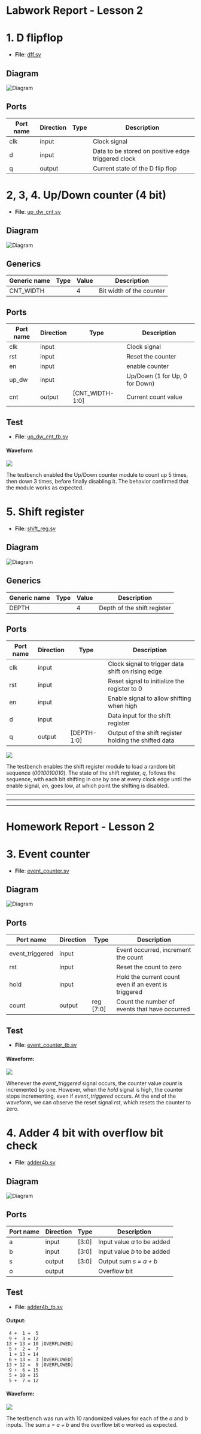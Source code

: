 # Labwork Report - Lesson 2

# 1. D flipflop

- **File**: [dff.sv](./rtl/dff.sv)
## Diagram

![Diagram](./doc/dff.svg "Diagram")
## Ports

| Port name | Direction | Type | Description                                        |
| --------- | --------- | ---- | -------------------------------------------------- |
| clk       | input     |      | Clock signal                                       |
| d         | input     |      | Data to be stored on positive edge triggered clock |
| q         | output    |      | Current state of the D flip flop                   |

# 2, 3, 4. Up/Down counter (4 bit)

- **File**: [up_dw_cnt.sv](./rtl/up_dw_cnt.sv)
## Diagram

![Diagram](./doc/up_dw_cnt.svg "Diagram")
## Generics

| Generic name | Type | Value | Description              |
| ------------ | ---- | ----- | ------------------------ |
| CNT_WIDTH    |      | 4     | Bit width of the counter |
## Ports

| Port name | Direction | Type            | Description                    |
| --------- | --------- | --------------- | ------------------------------ |
| clk       | input     |                 | Clock signal                   |
| rst       | input     |                 | Reset the counter              |
| en        | input     |                 | enable counter                 |
| up_dw     | input     |                 | Up/Down (1 for Up, 0 for Down) |
| cnt       | output    | [CNT_WIDTH-1:0] | Current count value            |


## Test

- **File**: [up_dw_cnt_tb.sv](./tb/up_dw_cnt_tb.sv)

#### Waveform

![](./doc/up_dw_cnt.png)

The testbench enabled the Up/Down counter module to count up 5 times, then down 3 times, before finally disabling it. The behavior confirmed that the module works as expected.

# 5. Shift register

- **File**: [shift_reg.sv](./rtl/shift_reg.sv)
## Diagram

![Diagram](./doc/shift_reg.svg "Diagram")
## Generics

| Generic name | Type | Value | Description                 |
| ------------ | ---- | ----- | --------------------------- |
| DEPTH        |      | 4     | Depth of the shift register |
## Ports

| Port name | Direction | Type        | Description                                           |
| --------- | --------- | ----------- | ----------------------------------------------------- |
| clk       | input     |             | Clock signal to trigger data shift on rising edge     |
| rst       | input     |             | Reset signal to initialize the register to 0          |
| en        | input     |             | Enable signal to allow shifting when high             |
| d         | input     |             | Data input for the shift register                     |
| q         | output    | [DEPTH-1:0] | Output of the shift register holding the shifted data |

![](./doc/shift_reg.png)

The testbench enables the shift register module to load a random bit sequence (_0010010010_). The state of the shift register, _q_, follows the sequence, with each bit shifting in one by one at every clock edge until the enable signal, _en_, goes low, at which point the shifting is disabled.

---
---
---

# Homework Report - Lesson 2

# 3. Event counter

- **File**: [event_counter.sv](./rtl/event_counter.sv)
## Diagram

![Diagram](./doc/event_counter.svg "Diagram")
## Ports

| Port name       | Direction | Type      | Description                                          |
| --------------- | --------- | --------- | ---------------------------------------------------- |
| event_triggered | input     |           | Event occurred, increment the count                  |
| rst             | input     |           | Reset the count to zero                              |
| hold            | input     |           | Hold the current count even if an event is triggered |
| count           | output    | reg [7:0] | Count the number of events that have occurred        |

## Test

- **File**: [event_counter_tb.sv](./tb/event_counter_tb.sv)

#### Waveform:

![](./event_counter_tb.png)

Whenever the _event_triggered_ signal occurs, the counter value _count_ is incremented by one. However, when the _hold_ signal is high, the counter stops incrementing, even if _event_triggered_ occurs. At the end of the waveform, we can observe the reset signal _rst_, which resets the counter to zero.


# 4. Adder 4 bit with overflow bit check

- **File**: [adder4b.sv](./rtl/adder4b.sv)
## Diagram

![Diagram](./doc/adder4b.svg "Diagram")
## Ports

| Port name | Direction | Type  | Description                 |
| --------- | --------- | ----- | --------------------------- |
| a         | input     | [3:0] | Input value _a_ to be added |
| b         | input     | [3:0] | Input value _b_ to be added |
| s         | output    | [3:0] | Output sum _s = a + b_      |
| o         | output    |       | Overflow bit                |

## Test

- **File**: [adder4b_tb.sv](./tb/adder4b_tb.sv)

#### Output:

```
 4 +  1 =  5  
 9 +  3 = 12  
13 + 13 = 10 [OVERFLOWED]
 5 +  2 =  7  
 1 + 13 = 14  
 6 + 13 =  3 [OVERFLOWED]
13 + 12 =  9 [OVERFLOWED]
 9 +  6 = 15  
 5 + 10 = 15  
 5 +  7 = 12  
```

#### Waveform:

![](./adder_tb.png)

The testbench was run with 10 randomized values for each of the _a_ and _b_ inputs. The sum _s = a + b_ and the overflow bit _o_ worked as expected.